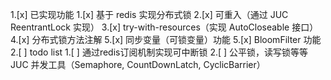 1.[x] 已实现功能
    1.[x] 基于 redis 实现分布式锁
    2.[x] 可重入（通过 JUC ReentrantLock 实现）
    3.[x] try-with-resources（实现 AutoCloseable 接口）
    4.[x] 分布式锁方法注解
    5.[x] 同步变量（可锁变量）功能
    5.[x] BloomFilter 功能
2.[ ] todo list
    1.[ ] 通过redis订阅机制实现可中断锁
    2.[ ] 公平锁，读写锁等等 JUC 并发工具（Semaphore, CountDownLatch, CyclicBarrier）